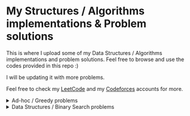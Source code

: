 # My Structures / Algorithms implementations & Problem solutions

This is where I upload some of my Data Structures / Algorithms implementations and problem solutions.
Feel free to browse and use the codes provided in this repo :)

I will be updating it with more problems.

Feel free to check my [LeetCode](https://leetcode.com/mrmosa02/) and my [Codeforces](https://codeforces.com/profile/mosalah_02) accounts for more.

<details>
  <summary>Ad-hoc / Greedy problems</summary>
  
  - [Codeforces 767 - A. SnackTower](https://codeforces.com/contest/767/problem/A) | [Solution (cpp)](problems_solutions/codeforces_767A.cpp)
  -   [Codeforces 978 - C - Letters](https://codeforces.com/contest/978/problem/C) | [Solution (cpp)](problems_solutions/codeforces_978C.cpp)
  -   [Codeforces 978 - E. Bus Video System](https://codeforces.com/contest/978/problem/E) | [Solution (cpp)](problems_solutions/codeforces_978E.cpp)
  -   [CodeForces 978 - G. Petya's Exams](https://codeforces.com/contest/978/problem/G) | [Solution (cpp)](problems_solutions/codeforces_978G.cpp)

</details>

<details>
  <summary>Data Structures / Binary Search problems</summary>
  
  - [Codeforces 978F - F. Mentors](https://codeforces.com/contest/978/problem/F) | [Solution (cpp)](problems_solutions/codeforces_978F.cpp)

</details>
